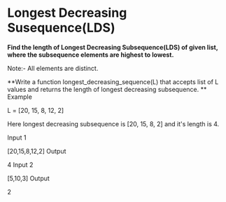 # Longest Decreasing Susequence(LDS)

**Find the length of Longest Decreasing Subsequence(LDS) of given list, where the subsequence elements are highest to lowest.**

Note:- All elements are distinct.

**Write a function longest_decreasing_sequence(L) that accepts list of L values and returns the length of longest decreasing subsequence.
**
Example

L = [20, 15, 8, 12, 2]

Here longest decreasing subsequence is [20, 15, 8, 2] and it's length is 4.

Input 1

[20,15,8,12,2]
Output

4
Input 2

[5,10,3]
Output

2
